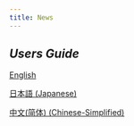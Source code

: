 ```yaml
---
title: News
---
```


## *Users Guide*

[English](user-guide/en/introduction/)  

[日本語 (Japanese)](user-guide/ja/introduction/)

[中文(简体) (Chinese-Simplified)](user-guide/ch/introduction/)

